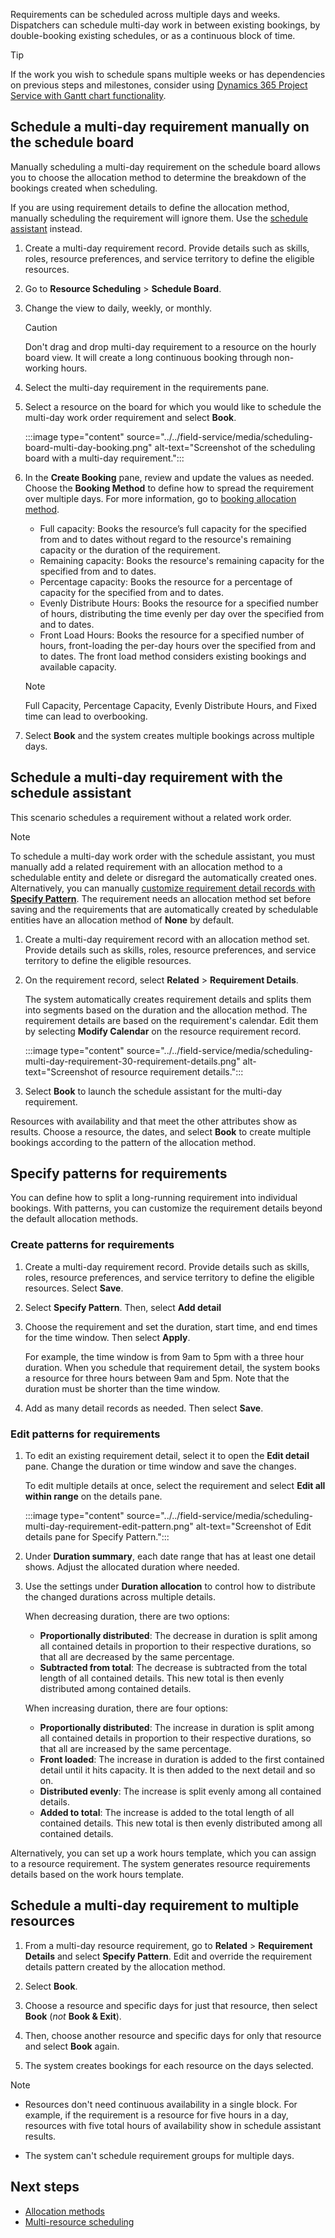 Requirements can be scheduled across multiple days and weeks. Dispatchers can schedule multi-day work in between existing bookings, by double-booking existing schedules, or as a continuous block of time.

> [!TIP]
> If the work you wish to schedule spans multiple weeks or has dependencies on previous steps and milestones, consider using [Dynamics 365 Project Service with Gantt chart functionality](/dynamics365/project-operations/psa/schedule-project-work-breakdown-structure).

## Schedule a multi-day requirement manually on the schedule board

Manually scheduling a multi-day requirement on the schedule board allows you to choose the allocation method to determine the breakdown of the bookings created when scheduling.

If you are using requirement details to define the allocation method, manually scheduling the requirement will ignore them. Use the [schedule assistant](#schedule-a-multi-day-requirement-with-the-schedule-assistant) instead.

1. Create a multi-day requirement record. Provide details such as skills, roles, resource preferences, and service territory to define the eligible resources.

1. Go to **Resource Scheduling** > **Schedule Board**.

1. Change the view to daily, weekly, or monthly.

   > [!CAUTION]
   > Don't drag and drop multi-day requirement to a resource on the hourly board view. It will create a long continuous booking through non-working hours.

1. Select the multi-day requirement in the requirements pane.

1. Select a resource on the board for which you would like to schedule the multi-day work order requirement and select **Book**.

    :::image type="content" source="../../field-service/media/scheduling-board-multi-day-booking.png" alt-text="Screenshot of the scheduling board with a multi-day requirement.":::

1. In the **Create Booking** pane, review and update the values as needed. Choose the **Booking Method** to define how to spread the requirement over multiple days. For more information, go to [booking allocation method](/dynamics365/project-operations/psa/FAQ-allocation-methods).

    - Full capacity: Books the resource’s full capacity for the specified from and to dates without regard to the resource's remaining capacity or the duration of the requirement.
    - Remaining capacity: Books the resource's remaining capacity for the specified from and to dates.
    - Percentage capacity: Books the resource for a percentage of capacity for the specified from and to dates.
    - Evenly Distribute Hours: Books the resource for a specified number of hours, distributing the time evenly per day over the specified from and to dates.
    - Front Load Hours: Books the resource for a specified number of hours, front-loading the per-day hours over the specified from and to dates. The front load method considers existing bookings and available capacity.

    > [!NOTE]
    > Full Capacity, Percentage Capacity, Evenly Distribute Hours, and Fixed time can lead to overbooking.

1. Select **Book** and the system creates multiple bookings across multiple days.

## Schedule a multi-day requirement with the schedule assistant

This scenario schedules a requirement without a related work order.  

> [!NOTE]
> To schedule a multi-day work order with the schedule assistant, you must manually add a related requirement with an allocation method to a schedulable entity and delete or disregard the automatically created ones. Alternatively, you can manually [customize requirement detail records with **Specify Pattern**](#schedule-a-multi-day-requirement-with-customized-details). The requirement needs an allocation method set before saving and the requirements that are automatically created by schedulable entities have an allocation method of **None** by default.

1. Create a multi-day requirement record with an allocation method set. Provide details such as skills, roles, resource preferences, and service territory to define the eligible resources.

1. On the requirement record, select **Related** > **Requirement Details**.

   The system automatically creates requirement details and splits them into segments based on the duration and the allocation method. The requirement details are based on the requirement's calendar. Edit them by selecting **Modify Calendar** on the resource requirement record.

    :::image type="content" source="../../field-service/media/scheduling-multi-day-requirement-30-requirement-details.png" alt-text="Screenshot of resource requirement details.":::

1. Select **Book** to launch the schedule assistant for the multi-day requirement.

Resources with availability and that meet the other attributes show as results. Choose a resource, the dates, and select **Book** to create multiple bookings according to the pattern of the allocation method.

## Specify patterns for requirements

You can define how to split a long-running requirement into individual bookings. With patterns, you can customize the requirement details beyond the default allocation methods.

### Create patterns for requirements

1. Create a multi-day requirement record. Provide details such as skills, roles, resource preferences, and service territory to define the eligible resources. Select **Save**.

1. Select **Specify Pattern**. Then, select **Add detail**

1. Choose the requirement and set the duration, start time, and end times for the time window. Then select **Apply**.

   For example, the time window is from 9am to 5pm with a three hour duration. When you schedule that requirement detail, the system books a resource for three hours between 9am and 5pm. Note that the duration must be shorter than the time window.

1. Add as many detail records as needed. Then select **Save**.

### Edit patterns for requirements

1. To edit an existing requirement detail, select it to open the **Edit detail** pane. Change the duration or time window and save the changes.

   To edit multiple details at once, select the requirement and select **Edit all within range** on the details pane.

   :::image type="content" source="../../field-service/media/scheduling-multi-day-requirement-edit-pattern.png" alt-text="Screenshot of Edit details pane for Specify Pattern.":::

1. Under **Duration summary**, each date range that has at least one detail shows. Adjust the allocated duration where needed.

1. Use the settings under **Duration allocation** to control how to distribute the changed durations across multiple details.

   When decreasing duration, there are two options:

   - **Proportionally distributed**: The decrease in duration is split among all contained details in proportion to their respective durations, so that all are decreased by the same percentage.
   - **Subtracted from total**: The decrease is subtracted from the total length of all contained details. This new total is then evenly distributed among contained details.

   When increasing duration, there are four options:

   - **Proportionally distributed**: The increase in duration is split among all contained details in proportion to their respective durations, so that all are increased by the same percentage.
   - **Front loaded**: The increase in duration is added to the first contained detail until it hits capacity. It is then added to the next detail and so on. 
   - **Distributed evenly**: The increase is split evenly among all contained details.
   - **Added to total**: The increase is added to the total length of all contained details. This new total is then evenly distributed among all contained details. 

Alternatively, you can set up a work hours template, which you can assign to a resource requirement. The system generates resource requirements details based on the work hours template.

## Schedule a multi-day requirement to multiple resources

1. From a multi-day resource requirement, go to **Related** > **Requirement Details** and select **Specify Pattern**. Edit and override the requirement details pattern created by the allocation method.

1. Select **Book**.

1. Choose a resource and specific days for just that resource, then select **Book** (*not* **Book & Exit**).

1. Then, choose another resource and specific days for only that resource and select **Book** again.

1. The system creates bookings for each resource on the days selected.

> [!NOTE]
>
> - Resources don't need continuous availability in a single block. For example, if the requirement is a resource for five hours in a day, resources with five total hours of availability show in schedule assistant results.
>
> - The system can't schedule requirement groups for multiple days.

## Next steps

- [Allocation methods](/dynamics365/project-operations/psa/FAQ-allocation-methods)
- [Multi-resource scheduling](../../field-service/multi-resource-scheduling-requirement-groups.md)
